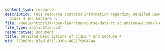 ```yaml
---
content_type: resource
description: This resource contains information regarding Detailed Descriptions of
  Class 4 and Lecture 4.
file: /media/https%3A/open-learning-course-data-rc.s3.amazonaws.com/6-849-geometric-folding-algorithms-linkages-origami-polyhedra-fall-2012/373807dc87edd313930a48217999474a_MIT6_849F12_desc04.pdf
file_type: application/pdf
resourcetype: Document
title: Detailed Descriptions of Class 4 and Lecture 4
uid: 373807dc-87ed-d313-930a-48217999474a
---
```

